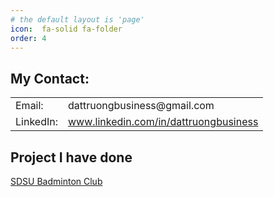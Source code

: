 ```yaml
---
# the default layout is 'page'
icon:  fa-solid fa-folder
order: 4
---
```


## My Contact:
<table>
      <tr>
        <td>Email:</td>
        <td>dattruongbusiness@gmail.com</td>
      </tr>
      <tr>
        <td>LinkedIn:</td>
        <td><a href="https://www.linkedin.com/in/dattruongbusiness">www.linkedin.com/in/dattruongbusiness</a></td>
      </tr>
</table>

## Project I have done
[SDSU Badminton Club](https://datpersonal.github.io/sdsubadminton)

